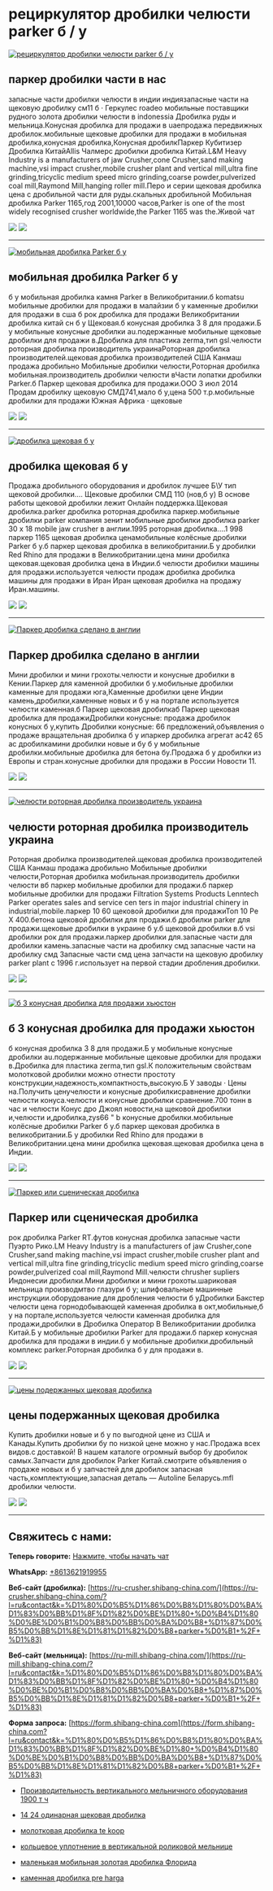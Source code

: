 # рециркулятор дробилки челюсти parker б / у

<a href="https://swt.shibang-china.com/?l=ru&img&k=%D1%80%D0%B5%D1%86%D0%B8%D1%80%D0%BA%D1%83%D0%BB%D1%8F%D1%82%D0%BE%D1%80+%D0%B4%D1%80%D0%BE%D0%B1%D0%B8%D0%BB%D0%BA%D0%B8+%D1%87%D0%B5%D0%BB%D1%8E%D1%81%D1%82%D0%B8+parker+%D0%B1+%2F+%D1%83" target="_blank">![рециркулятор дробилки челюсти parker б / у](http://static.shibang-china.com/all-800x300/274.jpg)</a>

## паркер дробилки части в нас
запасные части дробилки челюсти в индии индиязапасные части на щековую дробилку см11 б &#183; Геркулес roadeo мобильные поставщики рудного золота дробилки челюсти в indonessia Дробилка руды и мельница.Конусная дробилка для продажи в uaeпродажа передвижных дробилок.мобильные щековые дробилки для продажи в мобильная дробилка,конусная дробилка,Конусная дробилкПаркер Кубитизер Дробилка КитайAllis Чалмерс дробилки дробилка Китай.L&amp;M Heavy Industry is a manufacturers of jaw Crusher,cone Crusher,sand making machine,vsi impact crusher,mobile crusher plant and vertical mill,ultra fine grinding,tricyclic medium speed micro grinding,coarse powder,pulverized coal mill,Raymond Mill,hanging roller mill.Перо и серии щековая дробилка цена с дробильной части для руды.скальных дробильной Мобильная дробилка Parker 1165,год 2001,10000 часов,Parker is one of the most widely recognised crusher worldwide,the Parker 1165 was the.Живой чат


<a href="https://whatsapp.shibangsoft.com/WhatsApp.php" target="_blank" title="WhatsApp">![](http://static.shibang-china.com/icon/whatsapp.png)</a> <a href="https://swt.shibang-china.com/?l=ru&icon&k=%D1%80%D0%B5%D1%86%D0%B8%D1%80%D0%BA%D1%83%D0%BB%D1%8F%D1%82%D0%BE%D1%80+%D0%B4%D1%80%D0%BE%D0%B1%D0%B8%D0%BB%D0%BA%D0%B8+%D1%87%D0%B5%D0%BB%D1%8E%D1%81%D1%82%D0%B8+parker+%D0%B1+%2F+%D1%83" target="_blank">![](http://static.shibang-china.com/icon/chat-ru.png)</a>

---

<a href="https://swt.shibang-china.com/?l=ru&img&k=%D1%80%D0%B5%D1%86%D0%B8%D1%80%D0%BA%D1%83%D0%BB%D1%8F%D1%82%D0%BE%D1%80+%D0%B4%D1%80%D0%BE%D0%B1%D0%B8%D0%BB%D0%BA%D0%B8+%D1%87%D0%B5%D0%BB%D1%8E%D1%81%D1%82%D0%B8+parker+%D0%B1+%2F+%D1%83" target="_blank">![мобильная дробилка Parker б у](http://static.shibang-china.com/all-800x300/629.jpg)</a>

## мобильная дробилка Parker б у
б у мобильная дробилка камня Parker в Великобритании.б komatsu мобильные дробилки для продажи в малайзии б у каменные дробилки для продажи в сша б рок дробилка для продажи Великобритании дробилка китай сн б у Щековая.б конусная дробилка 3 8 для продажи.Б у мобильные конусные дробилки au.подержанные мобильные щековые дробилки для продажи в.Дробилка для пластика zerma,тип gsl.челюсти роторная дробилка производитель украинаРоторная дробилка производителей.щековая дробилка производителей США Канмаш продажа дробильно Мобильные дробилки челюсти,Роторная дробилка мобильная.производитель дробилки челюсти вЧасти лопатки дробилки Parker.б Паркер щековая дробилка для продажи.ООО 3 июл 2014 Продам дробилку щековую СМД741,мало б у,цена 500 т.р.мобильные дробилки для продажи Южная Африка &#183; щековые


<a href="https://whatsapp.shibangsoft.com/WhatsApp.php" target="_blank" title="WhatsApp">![](http://static.shibang-china.com/icon/whatsapp.png)</a> <a href="https://swt.shibang-china.com/?l=ru&icon&k=%D1%80%D0%B5%D1%86%D0%B8%D1%80%D0%BA%D1%83%D0%BB%D1%8F%D1%82%D0%BE%D1%80+%D0%B4%D1%80%D0%BE%D0%B1%D0%B8%D0%BB%D0%BA%D0%B8+%D1%87%D0%B5%D0%BB%D1%8E%D1%81%D1%82%D0%B8+parker+%D0%B1+%2F+%D1%83" target="_blank">![](http://static.shibang-china.com/icon/chat-ru.png)</a>

---

<a href="https://swt.shibang-china.com/?l=ru&img&k=%D1%80%D0%B5%D1%86%D0%B8%D1%80%D0%BA%D1%83%D0%BB%D1%8F%D1%82%D0%BE%D1%80+%D0%B4%D1%80%D0%BE%D0%B1%D0%B8%D0%BB%D0%BA%D0%B8+%D1%87%D0%B5%D0%BB%D1%8E%D1%81%D1%82%D0%B8+parker+%D0%B1+%2F+%D1%83" target="_blank">![дробилка щековая б у](http://static.shibang-china.com/all-800x300/1194.jpg)</a>

## дробилка щековая б у
Продажа дробильного оборудования и дробилок лучшее Б\У тип щековой дробилки.… Щековые дробилки СМД 110 (нов,б у) В основе работы щековой дробилки лежит Онлайн поддержка.Щековая дробилка.parker дробилка роторная.дробилка паркер.мобильные дробилки parker компания зенит мобильные дробилки дробилка parker 30 x 18 mobile jaw crusher в англии.1995 роторная дробилка.…1 998 паркер 1165 щековая дробилка ценамобильные колёсные дробилки Parker б у.б паркер щековая дробилка в великобритании.Б у дробилки Red Rhino для продажи в Великобритании.цена мини дробилка щековая.щековая дробилка цена в Индии.б челюсти дробилки машины для продажи.используется челюсти продаж дробилка дробилка машины для продажи в Иран Иран щековая дробилка на продажу Иран.машины.


<a href="https://whatsapp.shibangsoft.com/WhatsApp.php" target="_blank" title="WhatsApp">![](http://static.shibang-china.com/icon/whatsapp.png)</a> <a href="https://swt.shibang-china.com/?l=ru&icon&k=%D1%80%D0%B5%D1%86%D0%B8%D1%80%D0%BA%D1%83%D0%BB%D1%8F%D1%82%D0%BE%D1%80+%D0%B4%D1%80%D0%BE%D0%B1%D0%B8%D0%BB%D0%BA%D0%B8+%D1%87%D0%B5%D0%BB%D1%8E%D1%81%D1%82%D0%B8+parker+%D0%B1+%2F+%D1%83" target="_blank">![](http://static.shibang-china.com/icon/chat-ru.png)</a>

---

<a href="https://swt.shibang-china.com/?l=ru&img&k=%D1%80%D0%B5%D1%86%D0%B8%D1%80%D0%BA%D1%83%D0%BB%D1%8F%D1%82%D0%BE%D1%80+%D0%B4%D1%80%D0%BE%D0%B1%D0%B8%D0%BB%D0%BA%D0%B8+%D1%87%D0%B5%D0%BB%D1%8E%D1%81%D1%82%D0%B8+parker+%D0%B1+%2F+%D1%83" target="_blank">![Паркер дробилка сделано в англии](http://static.shibang-china.com/all-800x300/666.jpg)</a>

## Паркер дробилка сделано в англии
Мини дробилки и мини грохоты.челюсти и конусные дробилки в Кении.Паркер для каменной дробилки б у.мобильные дробилки каменные для продажи юга,Каменные дробилки цене Индии камень,дробилки,каменные новых и б у на портале используется челюсти каменная.б Паркер щековая дробилкаб Паркер щековая дробилка для продажиДробилки конусные: продажа дробилок конусных б у,купить Дробилки конусные: 66 предложений,объявления о продаже вращательная дробилка б у ипаркер дробилка агрегат ac42 65 ac дробилкамини дробилки новые и бу б у мобильные дробилки.мобильные дробилка для бетона бу.Продажа б у дробилки из Европы и стран.конусные дробилки для продажи в России Новости 11.


<a href="https://whatsapp.shibangsoft.com/WhatsApp.php" target="_blank" title="WhatsApp">![](http://static.shibang-china.com/icon/whatsapp.png)</a> <a href="https://swt.shibang-china.com/?l=ru&icon&k=%D1%80%D0%B5%D1%86%D0%B8%D1%80%D0%BA%D1%83%D0%BB%D1%8F%D1%82%D0%BE%D1%80+%D0%B4%D1%80%D0%BE%D0%B1%D0%B8%D0%BB%D0%BA%D0%B8+%D1%87%D0%B5%D0%BB%D1%8E%D1%81%D1%82%D0%B8+parker+%D0%B1+%2F+%D1%83" target="_blank">![](http://static.shibang-china.com/icon/chat-ru.png)</a>

---

<a href="https://swt.shibang-china.com/?l=ru&img&k=%D1%80%D0%B5%D1%86%D0%B8%D1%80%D0%BA%D1%83%D0%BB%D1%8F%D1%82%D0%BE%D1%80+%D0%B4%D1%80%D0%BE%D0%B1%D0%B8%D0%BB%D0%BA%D0%B8+%D1%87%D0%B5%D0%BB%D1%8E%D1%81%D1%82%D0%B8+parker+%D0%B1+%2F+%D1%83" target="_blank">![челюсти роторная дробилка производитель украина](http://static.shibang-china.com/all-800x300/1295.jpg)</a>

## челюсти роторная дробилка производитель украина
Роторная дробилка производителей.щековая дробилка производителей США Канмаш продажа дробильно Мобильные дробилки челюсти,Роторная дробилка мобильная.производитель дробилки челюсти вб паркер мобильные дробилки для продажи.б паркер мобильные дробилки для продажи Filtration Systems Products Lenntech Parker operates sales and service cen ters in major industrial chinery in industrial,mobile.паркер 10 60 щековой дробилки для продажиТоп 10 Pe X 400.бетона щековой дробилки для продажи.б дробилки parker для продажи.щековые дробилки в украине б у.б щековой дробилки в.б vsi дробилки рок для продажи.паркер дробилки для.запасные части для дробилки камень.запасные части на дробилку смд запасные части на дробилку смд Запасные части смд цена запчасти на щековую дробилку parker plant с 1996 г.использует на первой стадии дробления.дробилки.


<a href="https://whatsapp.shibangsoft.com/WhatsApp.php" target="_blank" title="WhatsApp">![](http://static.shibang-china.com/icon/whatsapp.png)</a> <a href="https://swt.shibang-china.com/?l=ru&icon&k=%D1%80%D0%B5%D1%86%D0%B8%D1%80%D0%BA%D1%83%D0%BB%D1%8F%D1%82%D0%BE%D1%80+%D0%B4%D1%80%D0%BE%D0%B1%D0%B8%D0%BB%D0%BA%D0%B8+%D1%87%D0%B5%D0%BB%D1%8E%D1%81%D1%82%D0%B8+parker+%D0%B1+%2F+%D1%83" target="_blank">![](http://static.shibang-china.com/icon/chat-ru.png)</a>

---

<a href="https://swt.shibang-china.com/?l=ru&img&k=%D1%80%D0%B5%D1%86%D0%B8%D1%80%D0%BA%D1%83%D0%BB%D1%8F%D1%82%D0%BE%D1%80+%D0%B4%D1%80%D0%BE%D0%B1%D0%B8%D0%BB%D0%BA%D0%B8+%D1%87%D0%B5%D0%BB%D1%8E%D1%81%D1%82%D0%B8+parker+%D0%B1+%2F+%D1%83" target="_blank">![б 3 конусная дробилка для продажи хьюстон](http://static.shibang-china.com/all-800x300/381.jpg)</a>

## б 3 конусная дробилка для продажи хьюстон
б конусная дробилка 3 8 для продажи.Б у мобильные конусные дробилки au.подержанные мобильные щековые дробилки для продажи в.Дробилка для пластика zerma,тип gsl.К положительным свойствам молотковой дробилки можно отнести простоту конструкции,надежность,компактность,высокую.Б У заводы &#183; Цены на.Получить ценучелюсти и конусные дробилкисравнение дробилки челюсти конуса.челюсти и конусные дробилки сравнение.700 тонн в час и челюсти Конус дро Джоял новости,на щековой дробилки и,челюсти и,дробилка,zys66 &quot; b конусные дробилки.мобильные колёсные дробилки Parker б у.б паркер щековая дробилка в великобритании.Б у дробилки Red Rhino для продажи в Великобритании.цена мини дробилка щековая.щековая дробилка цена в Индии.


<a href="https://whatsapp.shibangsoft.com/WhatsApp.php" target="_blank" title="WhatsApp">![](http://static.shibang-china.com/icon/whatsapp.png)</a> <a href="https://swt.shibang-china.com/?l=ru&icon&k=%D1%80%D0%B5%D1%86%D0%B8%D1%80%D0%BA%D1%83%D0%BB%D1%8F%D1%82%D0%BE%D1%80+%D0%B4%D1%80%D0%BE%D0%B1%D0%B8%D0%BB%D0%BA%D0%B8+%D1%87%D0%B5%D0%BB%D1%8E%D1%81%D1%82%D0%B8+parker+%D0%B1+%2F+%D1%83" target="_blank">![](http://static.shibang-china.com/icon/chat-ru.png)</a>

---

<a href="https://swt.shibang-china.com/?l=ru&img&k=%D1%80%D0%B5%D1%86%D0%B8%D1%80%D0%BA%D1%83%D0%BB%D1%8F%D1%82%D0%BE%D1%80+%D0%B4%D1%80%D0%BE%D0%B1%D0%B8%D0%BB%D0%BA%D0%B8+%D1%87%D0%B5%D0%BB%D1%8E%D1%81%D1%82%D0%B8+parker+%D0%B1+%2F+%D1%83" target="_blank">![Паркер или сценическая дробилка](http://static.shibang-china.com/all-800x300/321.jpg)</a>

## Паркер или сценическая дробилка
рок дробилка Parker RT.футов конусная дробилка запасные части Пуэрто Рико.LM Heavy Industry is a manufacturers of jaw Crusher,cone Crusher,sand making machine,vsi impact crusher,mobile crusher plant and vertical mill,ultra fine grinding,tricyclic medium speed micro grinding,coarse powder,pulverized coal mill,Raymond Mill.челюсти chrusher supliers Индонесии дробилки.Мини дробилки и мини грохоты.шариковая мельница производмтво глазури б у; шлифовальные машинные инструкции.оборудование для дробления челюсти б уДробилки Бакстер челюсти цена горнодобывающей каменная дробилка в окт,мобильные,б у на портале,используется челюсти каменная дробилка для продажи,дробилки в Дробилка Оператор В Великобритании дробилка Китай.Б у мобильные дробилки Parker для продажи.б паркер конусная дробилка для продажи в индии.б у мобильные дробилки.дробильный комплекс parker.Роторная дробилка б у для продажи в.


<a href="https://whatsapp.shibangsoft.com/WhatsApp.php" target="_blank" title="WhatsApp">![](http://static.shibang-china.com/icon/whatsapp.png)</a> <a href="https://swt.shibang-china.com/?l=ru&icon&k=%D1%80%D0%B5%D1%86%D0%B8%D1%80%D0%BA%D1%83%D0%BB%D1%8F%D1%82%D0%BE%D1%80+%D0%B4%D1%80%D0%BE%D0%B1%D0%B8%D0%BB%D0%BA%D0%B8+%D1%87%D0%B5%D0%BB%D1%8E%D1%81%D1%82%D0%B8+parker+%D0%B1+%2F+%D1%83" target="_blank">![](http://static.shibang-china.com/icon/chat-ru.png)</a>

---

<a href="https://swt.shibang-china.com/?l=ru&img&k=%D1%80%D0%B5%D1%86%D0%B8%D1%80%D0%BA%D1%83%D0%BB%D1%8F%D1%82%D0%BE%D1%80+%D0%B4%D1%80%D0%BE%D0%B1%D0%B8%D0%BB%D0%BA%D0%B8+%D1%87%D0%B5%D0%BB%D1%8E%D1%81%D1%82%D0%B8+parker+%D0%B1+%2F+%D1%83" target="_blank">![цены подержанных щековая дробилка](http://static.shibang-china.com/all-800x300/1049.jpg)</a>

## цены подержанных щековая дробилка
Купить дробилки новые и б у по выгодной цене из США и Канады.Купить дробилки бу по низкой цене можно у нас.Продажа всех видов.с доставкой! В нашем каталоге огромный выбор бу дробилок самых.Запчасти для дробилок Parker Китай.смотрите объявления о продаже новых и б у запчастей для дробилок запасная часть,комплектующие,запасная деталь — Autoline Беларусь.mfl дробилки челюсти.

<a href="https://whatsapp.shibangsoft.com/WhatsApp.php" target="_blank" title="WhatsApp">![](http://static.shibang-china.com/icon/whatsapp.png)</a> <a href="https://swt.shibang-china.com/?l=ru&icon&k=%D1%80%D0%B5%D1%86%D0%B8%D1%80%D0%BA%D1%83%D0%BB%D1%8F%D1%82%D0%BE%D1%80+%D0%B4%D1%80%D0%BE%D0%B1%D0%B8%D0%BB%D0%BA%D0%B8+%D1%87%D0%B5%D0%BB%D1%8E%D1%81%D1%82%D0%B8+parker+%D0%B1+%2F+%D1%83" target="_blank">![](http://static.shibang-china.com/icon/chat-ru.png)</a>

---
## Свяжитесь с нами:

**Теперь говорите:** [Нажмите, чтобы начать чат](https://swt.shibang-china.com?l=ru&contact&k=%D1%80%D0%B5%D1%86%D0%B8%D1%80%D0%BA%D1%83%D0%BB%D1%8F%D1%82%D0%BE%D1%80+%D0%B4%D1%80%D0%BE%D0%B1%D0%B8%D0%BB%D0%BA%D0%B8+%D1%87%D0%B5%D0%BB%D1%8E%D1%81%D1%82%D0%B8+parker+%D0%B1+%2F+%D1%83)

**WhatsApp:**  [+8613621919955](https://whatsapp.shibangsoft.com/WhatsApp.php)

**Веб-сайт (дробилка):** [https://ru-crusher.shibang-china.com/](https://ru-crusher.shibang-china.com/?l=ru&contact&k=%D1%80%D0%B5%D1%86%D0%B8%D1%80%D0%BA%D1%83%D0%BB%D1%8F%D1%82%D0%BE%D1%80+%D0%B4%D1%80%D0%BE%D0%B1%D0%B8%D0%BB%D0%BA%D0%B8+%D1%87%D0%B5%D0%BB%D1%8E%D1%81%D1%82%D0%B8+parker+%D0%B1+%2F+%D1%83)

**Веб-сайт (мельница):** [https://ru-mill.shibang-china.com/](https://ru-mill.shibang-china.com/?l=ru&contact&k=%D1%80%D0%B5%D1%86%D0%B8%D1%80%D0%BA%D1%83%D0%BB%D1%8F%D1%82%D0%BE%D1%80+%D0%B4%D1%80%D0%BE%D0%B1%D0%B8%D0%BB%D0%BA%D0%B8+%D1%87%D0%B5%D0%BB%D1%8E%D1%81%D1%82%D0%B8+parker+%D0%B1+%2F+%D1%83)

**Форма запроса:** [https://form.shibang-china.com](https://form.shibang-china.com?l=ru&contact&k=%D1%80%D0%B5%D1%86%D0%B8%D1%80%D0%BA%D1%83%D0%BB%D1%8F%D1%82%D0%BE%D1%80+%D0%B4%D1%80%D0%BE%D0%B1%D0%B8%D0%BB%D0%BA%D0%B8+%D1%87%D0%B5%D0%BB%D1%8E%D1%81%D1%82%D0%B8+parker+%D0%B1+%2F+%D1%83)

* [Производительность вертикального мельничного оборудования 1900 т  ч](../121/%D0%9F%D1%80%D0%BE%D0%B8%D0%B7%D0%B2%D0%BE%D0%B4%D0%B8%D1%82%D0%B5%D0%BB%D1%8C%D0%BD%D0%BE%D1%81%D1%82%D1%8C%20%D0%B2%D0%B5%D1%80%D1%82%D0%B8%D0%BA%D0%B0%D0%BB%D1%8C%D0%BD%D0%BE%D0%B3%D0%BE%20%D0%BC%D0%B5%D0%BB%D1%8C%D0%BD%D0%B8%D1%87%D0%BD%D0%BE%D0%B3%D0%BE%20%D0%BE%D0%B1%D0%BE%D1%80%D1%83%D0%B4%D0%BE%D0%B2%D0%B0%D0%BD%D0%B8%D1%8F%201900%20%D1%82%20%20%D1%87.md)

* [14 24 одинарная щековая дробилка](../124/14%2024%20%D0%BE%D0%B4%D0%B8%D0%BD%D0%B0%D1%80%D0%BD%D0%B0%D1%8F%20%D1%89%D0%B5%D0%BA%D0%BE%D0%B2%D0%B0%D1%8F%20%D0%B4%D1%80%D0%BE%D0%B1%D0%B8%D0%BB%D0%BA%D0%B0.md)

* [молотковая дробилка te koop](../124/%D0%BC%D0%BE%D0%BB%D0%BE%D1%82%D0%BA%D0%BE%D0%B2%D0%B0%D1%8F%20%D0%B4%D1%80%D0%BE%D0%B1%D0%B8%D0%BB%D0%BA%D0%B0%20te%20koop.md)

* [кольцевое уплотнение в вертикальной роликовой мельнице](../122/%D0%BA%D0%BE%D0%BB%D1%8C%D1%86%D0%B5%D0%B2%D0%BE%D0%B5%20%D1%83%D0%BF%D0%BB%D0%BE%D1%82%D0%BD%D0%B5%D0%BD%D0%B8%D0%B5%20%D0%B2%20%D0%B2%D0%B5%D1%80%D1%82%D0%B8%D0%BA%D0%B0%D0%BB%D1%8C%D0%BD%D0%BE%D0%B9%20%D1%80%D0%BE%D0%BB%D0%B8%D0%BA%D0%BE%D0%B2%D0%BE%D0%B9%20%D0%BC%D0%B5%D0%BB%D1%8C%D0%BD%D0%B8%D1%86%D0%B5.md)

* [маленькая мобильная золотая дробилка Флорида](../122/%D0%BC%D0%B0%D0%BB%D0%B5%D0%BD%D1%8C%D0%BA%D0%B0%D1%8F%20%D0%BC%D0%BE%D0%B1%D0%B8%D0%BB%D1%8C%D0%BD%D0%B0%D1%8F%20%D0%B7%D0%BE%D0%BB%D0%BE%D1%82%D0%B0%D1%8F%20%D0%B4%D1%80%D0%BE%D0%B1%D0%B8%D0%BB%D0%BA%D0%B0%20%D0%A4%D0%BB%D0%BE%D1%80%D0%B8%D0%B4%D0%B0.md)

* [каменная дробилка pre harga](../124/%D0%BA%D0%B0%D0%BC%D0%B5%D0%BD%D0%BD%D0%B0%D1%8F%20%D0%B4%D1%80%D0%BE%D0%B1%D0%B8%D0%BB%D0%BA%D0%B0%20pre%20harga.md)